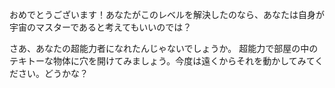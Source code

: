 おめでとうございます！あなたがこのレベルを解決したのなら、あなたは自身が宇宙のマスターであると考えてもいいのでは？

さあ、あなたの超能力者になれたんじゃないでしょうか。
超能力で部屋の中のテキトーな物体に穴を開けてみましょう。今度は遠くからそれを動かしてみてください。どうかな？
